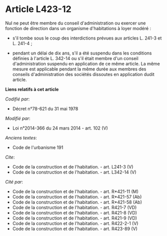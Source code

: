 # Article L423-12

Nul ne peut être membre du conseil d'administration ou exercer une fonction de direction dans un organisme d'habitations à
loyer modéré :

- s'il tombe sous le coup des interdictions prévues aux articles L. 241-3 et L. 241-4 ;

- pendant un délai de dix ans, s'il a été suspendu dans les conditions définies à l'article L. 342-14 ou s'il était membre
d'un conseil d'administration suspendu en application de ce même article. La même mesure est applicable pendant la même durée
aux membres des conseils d'administration des sociétés dissoutes en application dudit article.

**Liens relatifs à cet article**

_Codifié par_:

  - Décret n°78-621 du 31 mai 1978

_Modifié par_:

  - Loi n°2014-366 du 24 mars 2014 - art. 102 (V)

_Anciens textes_:

  - Code de l'urbanisme 191

_Cite_:

  - Code de la construction et de l'habitation. - art. L241-3 (V)
  - Code de la construction et de l'habitation. - art. L342-14 (V)

_Cité par_:

  - Code de la construction et de l'habitation. - art. R*421-11 (M)
  - Code de la construction et de l'habitation. - art. R*421-57 (Ab)
  - Code de la construction et de l'habitation. - art. R*421-58 (Ab)
  - Code de la construction et de l'habitation. - art. R421-7 (VD)
  - Code de la construction et de l'habitation. - art. R421-8 (VD)
  - Code de la construction et de l'habitation. - art. R421-9 (VD)
  - Code de la construction et de l'habitation. - art. R422-2-1 (V)
  - Code de la construction et de l'habitation. - art. R423-89 (V)

